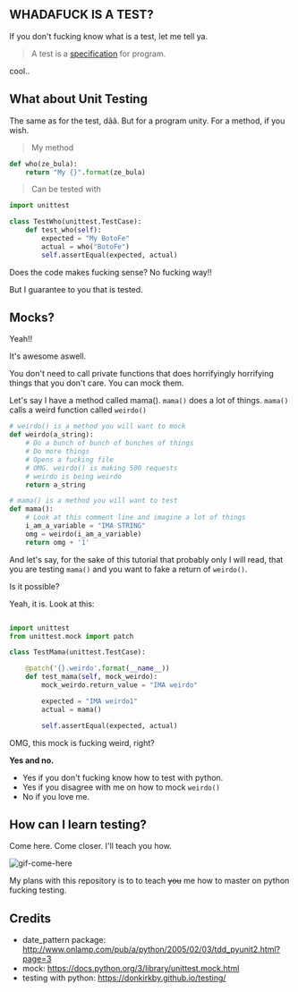 

## WHADAFUCK IS A TEST?

If you don't fucking know what is a test, let me tell ya.

> A test is a [specification] for program.

cool..

## What about Unit Testing

The same as for the test, dãã. But for a program unity. For a method, if you wish.

> My method

```` python
def who(ze_bula):
    return "My {}".format(ze_bula)

````

> Can be tested with


```` python
import unittest

class TestWho(unittest.TestCase):
    def test_who(self):
        expected = "My BotoFe"
        actual = who("BotoFe")
        self.assertEqual(expected, actual)

````

Does the code makes fucking sense?
No fucking way!!

But I guarantee to you that is tested.

## Mocks?

Yeah!!

It's awesome aswell.

You don't need to call private functions that does horrifyingly horrifying things that you don't care.
You can mock them.

Let's say I have a method called mama(). `mama()` does a lot of things. `mama()` calls a weird function called `weirdo()`

```` python
# weirdo() is a method you will want to mock
def weirdo(a_string):
    # Do a bunch of bunch of bunches of things
    # Do more things
    # Opens a fucking file
    # OMG. weirdo() is making 500 requests
    # weirdo is being weirdo
    return a_string

# mama() is a method you will want to test
def mama():
    # Look at this comment line and imagine a lot of things
    i_am_a_variable = "IMA STRING"
    omg = weirdo(i_am_a_variable)
    return omg + '1'
````

And let's say, for the sake of this tutorial that probably only I will read, that you are testing `mama()` and you want to fake a return of `weirdo()`.

Is it possible?

Yeah, it is. Look at this:

```` python

import unittest
from unittest.mock import patch

class TestMama(unittest.TestCase):

    @patch('{}.weirdo'.format(__name__))
    def test_mama(self, mock_weirdo):
        mock_weirdo.return_value = "IMA weirdo"

        expected = "IMA weirdo1"
        actual = mama()

        self.assertEqual(expected, actual)

````
OMG, this mock is fucking weird, right?

**Yes and no.**
* Yes if you don't fucking know how to test with python.
* Yes if you disagree with me on how to mock `weirdo()`
* No if you love me.


## How can I learn testing?

Come here. Come closer. I'll teach you how.

![gif-come-here]

My plans with this repository is to to teach ~~you~~ me how to master on python fucking testing.


## Credits
* date_pattern package: http://www.onlamp.com/pub/a/python/2005/02/03/tdd_pyunit2.html?page=3
* mock: https://docs.python.org/3/library/unittest.mock.html
* testing with python: https://donkirkby.github.io/testing/


[specification]: http://langrsoft.com/2006/06/05/are-tests-specs/
[gif-come-here]: https://media.giphy.com/media/3ohA2VpfGovSNE8ESI/giphy.gif

